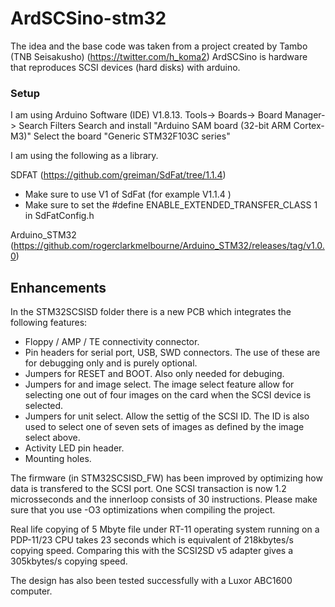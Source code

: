 # ArdSCSino-stm32

The idea and the base code was taken from a project created by Tambo (TNB Seisakusho) (https://twitter.com/h_koma2) ArdSCSino is hardware that reproduces SCSI devices (hard disks) with arduino.

### Setup

I am using Arduino Software (IDE) V1.8.13.
Tools-> Boards-> Board Manager-> Search Filters Search and install "Arduino SAM board (32-bit ARM Cortex-M3)" Select the board "Generic STM32F103C series"

I am using the following as a library.

SDFAT (https://github.com/greiman/SdFat/tree/1.1.4) 

* Make sure to use V1 of SdFat (for example V1.1.4 )
* Make sure to set the #define ENABLE_EXTENDED_TRANSFER_CLASS 1 in SdFatConfig.h

Arduino_STM32 (https://github.com/rogerclarkmelbourne/Arduino_STM32/releases/tag/v1.0.0)

## Enhancements

In the STM32SCSISD folder there is a new PCB which integrates the following features:
* Floppy / AMP / TE connectivity connector.
* Pin headers for serial port, USB, SWD connectors. The use of these are for debugging only and is purely optional.
* Jumpers for RESET and BOOT. Also only needed for debuging.
* Jumpers for and image select. The image select feature allow for selecting one out of four images on the card when the SCSI device is selected.
* Jumpers for unit select. Allow the settig of the SCSI ID. The ID is also used to select one of seven sets of images as defined by the image select above.
* Activity LED pin header.
* Mounting holes.



The firmware (in STM32SCSISD_FW) has been improved by optimizing how data is transfered to the SCSI port. One SCSI transaction is now 1.2 microsseconds and the innerloop consists of 30 instructions. Please make sure that you use -O3 optimizations when compiling the project.

Real life copying of 5 Mbyte file under RT-11 operating system running on a PDP-11/23 CPU takes 23 seconds which is equivalent of 218kbytes/s copying speed. Comparing this with the SCSI2SD v5 adapter gives a 305kbytes/s copying speed. 

The design has also been tested successfully with a Luxor ABC1600 computer.
